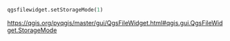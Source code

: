 ```python
qgsfilewidget.setStorageMode(1)
```
https://qgis.org/pyqgis/master/gui/QgsFileWidget.html#qgis.gui.QgsFileWidget.StorageMode
